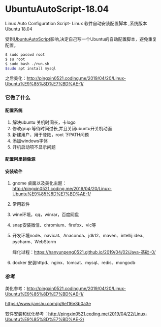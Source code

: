 # UbuntuAutoScript-18.04
Linux Auto Configuration Script- Linux 软件自动安装配置脚本 ,系统版本Ubuntu 18.04

受到[UbuntuAutoScript](https://github.com/SickoOrange/UbuntuAutoScript)影响,决定自己写一个Ubuntu的自动配置脚本，避免重复配置。

```bash
$ sudo passwd root
$ su root
$ sudo bash ./run.sh 
$sudo apt install mysql
```

之后美化：http://pingxin0521.coding.me/2019/04/20/Linux-Ubuntu%E9%85%8D%E7%BD%AE-1/

### 它做了什么

#### 配置系统

1. 解决ubuntu 关机时间长，卡logo
2. 修改grup 等待时间过长,并且关闭ubuntu开关机动画
3. 新建用户，用于登陆，root 下PATH问题
4. 添加windows字体
5. 开机启动项不显示问题

#### 配置阿里镜像源

#### 安装软件

1. gnome 桌面以及美化主题：http://pingxin0521.coding.me/2019/04/20/Linux-Ubuntu%E9%85%8D%E7%BD%AE-1/

2. 常用软件

3. wine环境，qq，winrar，百度网盘

4. snap安装微信、chromium、firefox、vlc等

5. 开发环境node、navicat、Anaconda、jdk12、maven、intellij idea、pycharm、WebStorm

   绿化过程：https://hanyunpeng0521.github.io/2019/04/02/Java-基础-0/

6. docker 安装httpd、nginx、tomcat、mysql、redis、mongodb

### 参考

美化参考：http://pingxin0521.coding.me/2019/04/20/Linux-Ubuntu%E9%85%8D%E7%BD%AE-1/

https://www.jianshu.com/p/6ef16e3b0a3e

软件安装和优化参考：http://pingxin0521.coding.me/2019/04/22/Linux-Ubuntu%E9%85%8D%E7%BD%AE-2/





